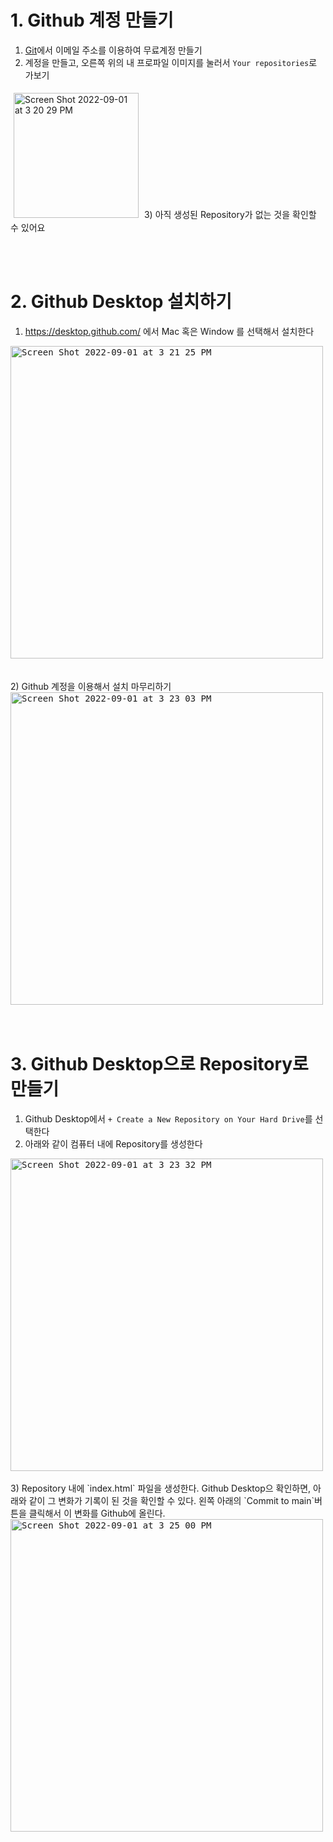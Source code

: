 # 1. Github 계정 만들기
1) [Git](https://github.com/)에서 이메일 주소를 이용하여 무료계정 만들기
2) 계정을 만들고, 오른쪽 위의 내 프로파일 이미지를 눌러서 `Your repositories`로 가보기 
<img width="200" alt="Screen Shot 2022-09-01 at 3 20 29 PM" src="https://user-images.githubusercontent.com/2341775/187848151-0facce06-0ae0-4973-95e7-bdecd7051103.png" style="margin: 5px;" />
3) 아직 생성된 Repository가 없는 것을 확인할 수 있어요 


<br/> <br/>

# 2. Github Desktop 설치하기
1) https://desktop.github.com/ 에서 Mac 혹은 Window 를 선택해서 설치한다
<kbd>
<img width="500" alt="Screen Shot 2022-09-01 at 3 21 25 PM" src="https://user-images.githubusercontent.com/2341775/187849820-626c230f-c6da-4a9a-9013-a7d9cee1fc6a.png" />
</kbd>
<br/><br/><br/>
2) Github 계정을 이용해서 설치 마무리하기 
<br/>
<kbd>
<img width="500" alt="Screen Shot 2022-09-01 at 3 23 03 PM" src="https://user-images.githubusercontent.com/2341775/187850245-2c99cd75-20da-4228-9b15-76900895928f.png" />
</kbd>

<br/> 
<br/> 
<br/> 

# 3. Github Desktop으로 Repository로 만들기 
1) Github Desktop에서 `+ Create a New Repository on Your Hard Drive`를 선택한다
2) 아래와 같이 컴퓨터 내에 Repository를 생성한다 
<kbd>
<img width="500" alt="Screen Shot 2022-09-01 at 3 23 32 PM" src="https://user-images.githubusercontent.com/2341775/187852217-4e6dc06a-134a-4830-aedf-5bac590431cb.png"/ >
</kbd>
<br/> 
<br/> 
3) Repository 내에 `index.html` 파일을 생성한다. Github Desktop으 확인하면, 아래와 같이 그 변화가 기록이 된 것을 확인할 수 있다. 왼쪽 아래의 `Commit to main`버튼을 클릭해서 이 변화를 Github에 올린다.

<kbd>
<img width="500" alt="Screen Shot 2022-09-01 at 3 25 00 PM" src="https://user-images.githubusercontent.com/2341775/187852668-96d98acb-fe86-4825-ad21-372dc4e88076.png" />
</kbd>
<br/>
<br/> 

